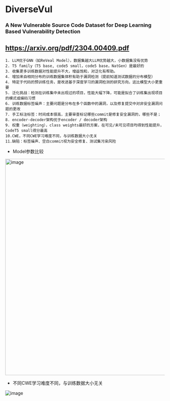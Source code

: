 # DiverseVul
### A New Vulnerable Source Code Dataset for Deep Learning Based Vulnerability Detection
https://arxiv.org/pdf/2304.00409.pdf
---
```
1. LLM优于GNN（如ReVeal Model），数据集越大LLM优势越大，小数据集没有优势
2. T5 family（T5 base, code5 small，code5 base，NatGen）是最好的
3. 收集更多训练数据对性能提升不大，增益饱和，对泛化有帮助。
4. 增加来自相同分布的训练数据集体积有助于漏洞检测（提前知道测试数据的分布模型）
4. 特定于代码的预训练任务，是改进基于深度学习的漏洞检测的研究方向，这比模型大小更重要
5. 泛化挑战：检测在训练集中未出现过的项目，性能大幅下降，可能是拟合了训练集出现项目的模式或编码习惯
6. 训练数据标签噪声：主要问题是分布在多个函数中的漏洞，以及修复提交中对非安全漏洞问题的更改
7. 手工标注标签：时间成本很高，主要审查标记哪些commit是修复安全漏洞的，哪些不是；
8. encoder-decoder架构优于encoder / decoder架构
9. 权重（weighting），class weights最好的方案，在可见/未可见项目均得到性能提升，CodeT5 small得分最高
10.CWE，不同CWE学习难度不同，与训练数据大小无关
11.缺陷：标签噪声、空白commit视为安全修复、测试集污染风险
```
* Model参数比较
  
<img width="683" alt="image" src="https://github.com/NinjaGPT/Code_Classifier/assets/4035112/377f3cd1-1a8b-48d0-b78a-bc9b5212bd77">


* 不同CWE学习难度不同，与训练数据大小无关
  
![image](https://github.com/NinjaGPT/Code_Classifier/assets/4035112/33c51ccf-d07e-47d2-864c-aebd908f9397)

